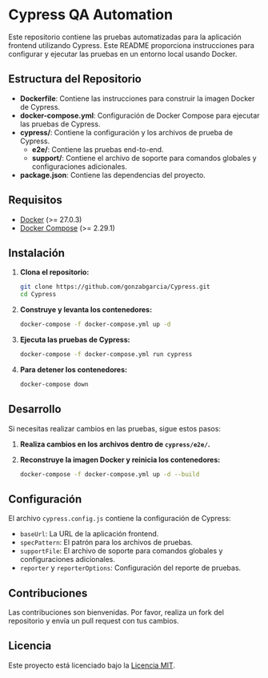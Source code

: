 # Cypress QA Automation

Este repositorio contiene las pruebas automatizadas para la aplicación frontend utilizando Cypress. Este README proporciona instrucciones para configurar y ejecutar las pruebas en un entorno local usando Docker.

## Estructura del Repositorio

- **Dockerfile**: Contiene las instrucciones para construir la imagen Docker de Cypress.
- **docker-compose.yml**: Configuración de Docker Compose para ejecutar las pruebas de Cypress.
- **cypress/**: Contiene la configuración y los archivos de prueba de Cypress.
  - **e2e/**: Contiene las pruebas end-to-end.
  - **support/**: Contiene el archivo de soporte para comandos globales y configuraciones adicionales.
- **package.json**: Contiene las dependencias del proyecto.

## Requisitos

- [Docker](https://www.docker.com/products/docker-desktop) (>= 27.0.3)
- [Docker Compose](https://docs.docker.com/compose/install/) (>= 2.29.1)

## Instalación

1. **Clona el repositorio:**

    ```bash
    git clone https://github.com/gonzabgarcia/Cypress.git
    cd Cypress
    ```

2. **Construye y levanta los contenedores:**

    ```bash
    docker-compose -f docker-compose.yml up -d
    ```

3. **Ejecuta las pruebas de Cypress:**

    ```bash
    docker-compose -f docker-compose.yml run cypress
    ```

4. **Para detener los contenedores:**

    ```bash
    docker-compose down
    ```

## Desarrollo

Si necesitas realizar cambios en las pruebas, sigue estos pasos:

1. **Realiza cambios en los archivos dentro de `cypress/e2e/`.**
2. **Reconstruye la imagen Docker y reinicia los contenedores:**

    ```bash
    docker-compose -f docker-compose.yml up -d --build
    ```

## Configuración

El archivo `cypress.config.js` contiene la configuración de Cypress:

- `baseUrl`: La URL de la aplicación frontend.
- `specPattern`: El patrón para los archivos de pruebas.
- `supportFile`: El archivo de soporte para comandos globales y configuraciones adicionales.
- `reporter` y `reporterOptions`: Configuración del reporte de pruebas.

## Contribuciones

Las contribuciones son bienvenidas. Por favor, realiza un fork del repositorio y envía un pull request con tus cambios.

## Licencia

Este proyecto está licenciado bajo la [Licencia MIT](LICENSE).
